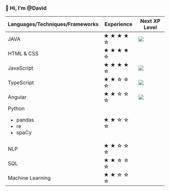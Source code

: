 ### 👋 Hi, I’m @David
  
| Languages/Techniques/Frameworks | Experience | Next XP Level |
| ----------- | ----------- | ----------- |
| JAVA        | &starf; &starf; &starf; &starf; &star; | ![](https://geps.dev/progress/50) | <br><br> 
| HTML & CSS  | &starf; &starf; &starf; &starf; &star; | <br><br> 
| JavaScript  | &starf; &starf; &starf; &starf; &star; | ![](https://geps.dev/progress/50) | <br><br>
| TypeScript  | &starf; &starf; &star; &star; &star; | ![](https://geps.dev/progress/80) | <br><br>
| Angular     | &starf; &starf; &star; &star; &star; | ![](https://geps.dev/progress/80) | <br><br> 
| Python <ul><li>pandas</li><li>re</li><li>spaCy</li></ul> | &starf; &starf; &star; &star; &star; | | <br><br>
| NLP         | &starf; &starf; &star; &star; &star; | | <br><br> 
| SQL         | &starf; &starf; &star; &star; &star; | | <br><br>
| Machine Learning | &starf; &starf; &star; &star; &star; | | <br><br>


<!---
DavidBistron/DavidBistron is a ✨ special ✨ repository because its `README.md` (this file) appears on your GitHub profile.
You can click the Preview link to take a look at your changes.
--->
